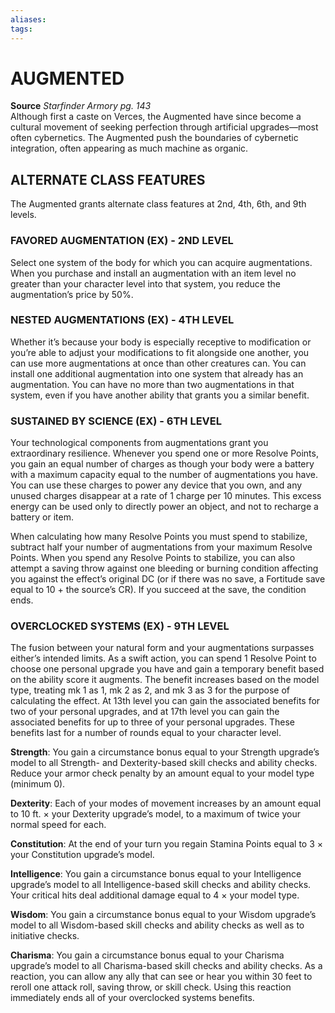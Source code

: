```yaml
---
aliases: 
tags: 
---
```

# AUGMENTED

**Source** _Starfinder Armory pg. 143_  
Although first a caste on Verces, the Augmented have since become a cultural movement of seeking perfection through artificial upgrades—most often cybernetics. The Augmented push the boundaries of cybernetic integration, often appearing as much machine as organic.  

## ALTERNATE CLASS FEATURES

The Augmented grants alternate class features at 2nd, 4th, 6th, and 9th levels.  

### FAVORED AUGMENTATION (EX) - 2ND LEVEL

Select one system of the body for which you can acquire augmentations. When you purchase and install an augmentation with an item level no greater than your character level into that system, you reduce the augmentation’s price by 50%.  

### NESTED AUGMENTATIONS (EX) - 4TH LEVEL

Whether it’s because your body is especially receptive to modification or you’re able to adjust your modifications to fit alongside one another, you can use more augmentations at once than other creatures can. You can install one additional augmentation into one system that already has an augmentation. You can have no more than two augmentations in that system, even if you have another ability that grants you a similar benefit.  

### SUSTAINED BY SCIENCE (EX) - 6TH LEVEL

Your technological components from augmentations grant you extraordinary resilience. Whenever you spend one or more Resolve Points, you gain an equal number of charges as though your body were a battery with a maximum capacity equal to the number of augmentations you have. You can use these charges to power any device that you own, and any unused charges disappear at a rate of 1 charge per 10 minutes. This excess energy can be used only to directly power an object, and not to recharge a battery or item.

When calculating how many Resolve Points you must spend to stabilize, subtract half your number of augmentations from your maximum Resolve Points. When you spend any Resolve Points to stabilize, you can also attempt a saving throw against one bleeding or burning condition affecting you against the effect’s original DC (or if there was no save, a Fortitude save equal to 10 + the source’s CR). If you succeed at the save, the condition ends.

### OVERCLOCKED SYSTEMS (EX) - 9TH LEVEL

The fusion between your natural form and your augmentations surpasses either’s intended limits. As a swift action, you can spend 1 Resolve Point to choose one personal upgrade you have and gain a temporary benefit based on the ability score it augments. The benefit increases based on the model type, treating mk 1 as 1, mk 2 as 2, and mk 3 as 3 for the purpose of calculating the effect. At 13th level you can gain the associated benefits for two of your personal upgrades, and at 17th level you can gain the associated benefits for up to three of your personal upgrades. These benefits last for a number of rounds equal to your character level.

**Strength**: You gain a circumstance bonus equal to your Strength upgrade’s model to all Strength- and Dexterity-based skill checks and ability checks. Reduce your armor check penalty by an amount equal to your model type (minimum 0).

**Dexterity**: Each of your modes of movement increases by an amount equal to 10 ft. × your Dexterity upgrade’s model, to a maximum of twice your normal speed for each.

**Constitution**: At the end of your turn you regain Stamina Points equal to 3 × your Constitution upgrade’s model.

**Intelligence**: You gain a circumstance bonus equal to your Intelligence upgrade’s model to all Intelligence-based skill checks and ability checks. Your critical hits deal additional damage equal to 4 × your model type.

**Wisdom**: You gain a circumstance bonus equal to your Wisdom upgrade’s model to all Wisdom-based skill checks and ability checks as well as to initiative checks.

**Charisma**: You gain a circumstance bonus equal to your Charisma upgrade’s model to all Charisma-based skill checks and ability checks. As a reaction, you can allow any ally that can see or hear you within 30 feet to reroll one attack roll, saving throw, or skill check. Using this reaction immediately ends all of your overclocked systems benefits.